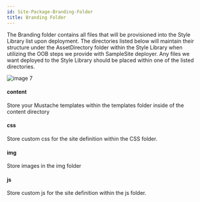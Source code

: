 ```yaml
---
id: Site-Package-Branding-Folder
title: Branding Folder
---
```


The Branding folder contains all files that will be provisioned into the Style Library list upon deployment. The directories listed below will maintain their structure under the AssetDirectory folder within the Style Library when utilizing the OOB steps we provide with SampleSite deployer. Any files we want deployed to the Style Library should be placed within one of the listed directories.

![image 7](https://akumina.azureedge.net/wiki/training/images/site_creator/image7.png)

#### content
Store your Mustache templates within the templates folder inside of the content directory

#### css
Store custom css for the site definition within the CSS folder. 

#### img
Store images in the img folder

#### js
Store custom js for the site definition within the js folder. 